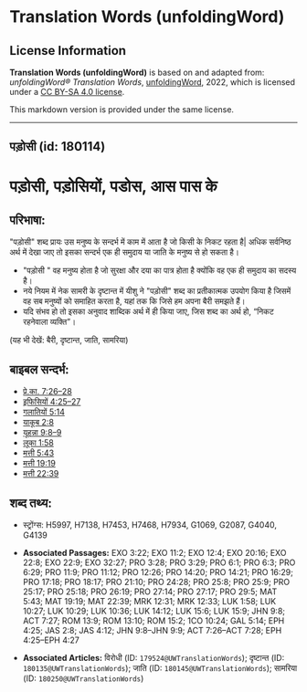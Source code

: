 # Translation Words (unfoldingWord)

## License Information

**Translation Words (unfoldingWord)** is based on and adapted from: _unfoldingWord® Translation Words_, [unfoldingWord](https://unfoldingword.org/utw), 2022, which is licensed under a [CC BY-SA 4.0 license](https://creativecommons.org/licenses/by-sa/4.0/legalcode.en).

This markdown version is provided under the same license.



--------------------------------

## पड़ोसी (id: 180114)

पड़ोसी, पड़ोसियों, पडोस, आस पास के
==================================

परिभाषा:
--------

"पड़ोसी" शब्द प्रायः उस मनुष्य के सन्दर्भ में काम में आता है जो किसी के निकट रहता है\| अधिक सर्वनिष्ठ अर्थ में देखा जाए तो इसका सन्दर्भ एक ही समुदाय या जाति के मनुष्य से हो सकता है।

* "पड़ोसी " वह मनुष्य होता है जो सुरक्षा और दया का पात्र होता है क्योंकि वह एक ही समुदाय का सदस्य है।
* नये नियम में नेक सामरी के दृष्टान्त में यीशु ने "पड़ोसी" शब्द का प्रतीकात्मक उपयोग किया है जिसमें वह सब मनुष्यों को समाहित करता है, यहां तक कि जिसे हम अपना बैरी समझते हैं।
* यदि संभव हो तो इसका अनुवाद शाब्दिक अर्थ में ही किया जाए, जिस शब्द का अर्थ हो, “निकट रहनेवाला व्यक्ति”।

(यह भी देखें: बैरी, दृष्टान्त, जाति, सामरिया)

बाइबल सन्दर्भ:
--------------

* [प्रे.का. 7:26–28](https://ref.ly/Acts7:26-Acts7:28)
* [इफिसियों 4:25–27](https://ref.ly/Eph4:25-Eph4:27)
* [गलातियों 5:14](https://ref.ly/Gal5:14)
* [याकूब 2:8](https://ref.ly/Jas2:8)
* [यूहन्ना 9:8–9](https://ref.ly/John9:8-John9:9)
* [लूका 1:58](https://ref.ly/Luke1:58)
* [मत्ती 5:43](https://ref.ly/Matt5:43)
* [मत्ती 19:19](https://ref.ly/Matt19:19)
* [मत्ती 22:39](https://ref.ly/Matt22:39)

शब्द तथ्य:
----------

* स्ट्रोंग्स: H5997, H7138, H7453, H7468, H7934, G1069, G2087, G4040, G4139

* **Associated Passages:** EXO 3:22; EXO 11:2; EXO 12:4; EXO 20:16; EXO 22:8; EXO 22:9; EXO 32:27; PRO 3:28; PRO 3:29; PRO 6:1; PRO 6:3; PRO 6:29; PRO 11:9; PRO 11:12; PRO 12:26; PRO 14:20; PRO 14:21; PRO 16:29; PRO 17:18; PRO 18:17; PRO 21:10; PRO 24:28; PRO 25:8; PRO 25:9; PRO 25:17; PRO 25:18; PRO 26:19; PRO 27:14; PRO 27:17; PRO 29:5; MAT 5:43; MAT 19:19; MAT 22:39; MRK 12:31; MRK 12:33; LUK 1:58; LUK 10:27; LUK 10:29; LUK 10:36; LUK 14:12; LUK 15:6; LUK 15:9; JHN 9:8; ACT 7:27; ROM 13:9; ROM 13:10; ROM 15:2; 1CO 10:24; GAL 5:14; EPH 4:25; JAS 2:8; JAS 4:12; JHN 9:8–JHN 9:9; ACT 7:26–ACT 7:28; EPH 4:25–EPH 4:27
* **Associated Articles:** विरोधी (ID: `179524@UWTranslationWords`); दृष्टान्त (ID: `180135@UWTranslationWords`); जाति (ID: `180145@UWTranslationWords`); सामरिया (ID: `180250@UWTranslationWords`)

